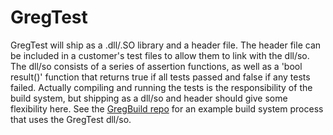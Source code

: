 # GregTest
GregTest will ship as a .dll/.SO library and a header file. The header file can be included in a customer's test files to allow them
to link with the dll/so. The dll/so consists of a series of assertion functions, as well as a 'bool result()' function that returns true if all tests passed and false if any tests failed. Actually compiling and running the tests is the responsibility of the build system, but shipping as a dll/so and header should give some flexibility here. See the [GregBuild repo](https://github.com/GregoryOrd/GregBuild) for an example build system process that uses the GregTest dll/so.